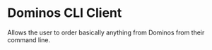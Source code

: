 # Dominos CLI Client
 Allows the user to order basically anything from Dominos from their command line.
